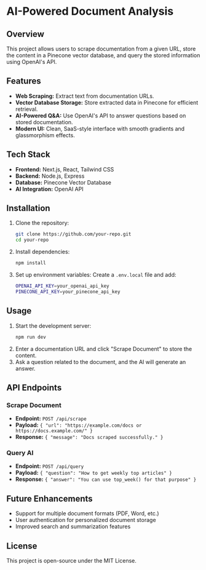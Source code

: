 # AI-Powered Document Analysis

## Overview
This project allows users to scrape documentation from a given URL, store the content in a Pinecone vector database, and query the stored information using OpenAI's API.

## Features
- **Web Scraping:** Extract text from documentation URLs.
- **Vector Database Storage:** Store extracted data in Pinecone for efficient retrieval.
- **AI-Powered Q&A:** Use OpenAI's API to answer questions based on stored documentation.
- **Modern UI:** Clean, SaaS-style interface with smooth gradients and glassmorphism effects.

## Tech Stack
- **Frontend:** Next.js, React, Tailwind CSS
- **Backend:** Node.js, Express
- **Database:** Pinecone Vector Database
- **AI Integration:** OpenAI API

## Installation
1. Clone the repository:
   ```sh
   git clone https://github.com/your-repo.git
   cd your-repo
   ```
2. Install dependencies:
   ```sh
   npm install
   ```
3. Set up environment variables:
   Create a `.env.local` file and add:
   ```sh
   OPENAI_API_KEY=your_openai_api_key
   PINECONE_API_KEY=your_pinecone_api_key
   ```

## Usage
1. Start the development server:
   ```sh
   npm run dev
   ```
2. Enter a documentation URL and click "Scrape Document" to store the content.
3. Ask a question related to the document, and the AI will generate an answer.

## API Endpoints
### Scrape Document
- **Endpoint:** `POST /api/scrape`
- **Payload:** `{ "url": "https://example.com/docs or https://docs.example.com/" }`
- **Response:** `{ "message": "Docs scraped successfully." }`

### Query AI
- **Endpoint:** `POST /api/query`
- **Payload:** `{ "question": "How to get weekly top articles" }`
- **Response:** `{ "answer": "You can use top_week() for that purpose" }`

## Future Enhancements
- Support for multiple document formats (PDF, Word, etc.)
- User authentication for personalized document storage
- Improved search and summarization features

## License
This project is open-source under the MIT License.

